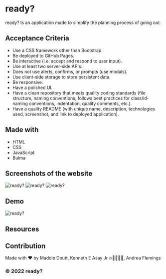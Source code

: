 # ready?
ready? Is an application made to simplify the planning process of going out.

## Acceptance Criteria

* Use a CSS framework other than Bootstrap.
* Be deployed to GitHub Pages.
* Be interactive (i.e: accept and respond to user input).
* Use at least two server-side APIs.
* Does not use alerts, confirms, or prompts (use modals).
* Use client-side storage to store persistent data.
* Be responsive.
* Have a polished UI.
* Have a clean repository that meets quality coding standards (file structure, naming conventions, follows best practices for class/id-naming conventions, indentation, quality comments, etc.).
* Have a quality README (with unique name, description, technologies used, screenshot, and link to deployed application).

## Made with
* HTML
* CSS 
* JavaScript
* Bulma



## Screenshots of the website

![ready?](../Project-1/assets/images/scSHot-1.png)
![ready?](../Project-1/assets/images/scShot-2.png)
![ready?](../Project-1/assets/images/scShot-3.png)

## Demo
![ready?](https://drive.google.com/file/d/1mGfxauPMindl6h3sKChec8O6bY74K5di/view)




## Resources






## Contribution
Made with ❤️ by Maddie Doutt, Kenneth E Asay Jr 🔥🌌🌳🦝🏃, Andrea Flemings

###  &copy; 2022 ready?
